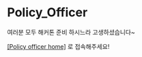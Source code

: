 # Policy_Officer



여러분 모두 해커톤 준비 하시느라 고생하셨습니다~ 

[[Policy officer home]](151.85.181.73:8000) 로 접속해주세요!
